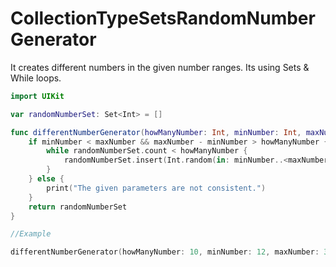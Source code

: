# CollectionTypeSetsRandomNumberGenerator
It creates different numbers in the given number ranges. Its using Sets &amp; While loops.

```swift
import UIKit

var randomNumberSet: Set<Int> = []

func differentNumberGenerator(howManyNumber: Int, minNumber: Int, maxNumber: Int) -> Set<Int> {
    if minNumber < maxNumber && maxNumber - minNumber > howManyNumber {
        while randomNumberSet.count < howManyNumber {
            randomNumberSet.insert(Int.random(in: minNumber..<maxNumber))
        }
    } else {
        print("The given parameters are not consistent.")
    }
    return randomNumberSet
}

//Example

differentNumberGenerator(howManyNumber: 10, minNumber: 12, maxNumber: 39)


```




